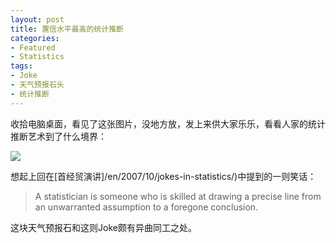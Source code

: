 ```yaml
---
layout: post
title: 置信水平最高的统计推断
categories:
- Featured
- Statistics
tags:
- Joke
- 天气预报石头
- 统计推断
---
```


收拾电脑桌面，看见了这张图片，没地方放，发上来供大家乐乐，看看人家的统计推断艺术到了什么境界：

![](http://i.imgur.com/XbsWY.jpg)

想起上回在[首经贸演讲]/en/2007/10/jokes-in-statistics/)中提到的一则笑话：

> A statistician is someone who is skilled at drawing a precise line from an unwarranted assumption to a foregone conclusion.

这块天气预报石和这则Joke颇有异曲同工之处。
